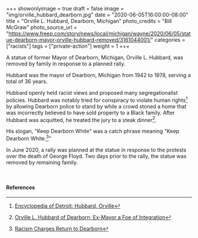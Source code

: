 +++
showonlyimage = true
draft = false
image = "img/orville_hubbard_dearborn.jpg"
date = "2020-06-05T16:00:00-08:00"
title = "Orville L. Hubbard, Dearborn, Michigan"
photo_credits = "Bill McGraw"
photo_source_url = "https://www.freep.com/story/news/local/michigan/wayne/2020/06/05/statue-dearborn-mayor-orville-hubbard-removed/3161044001/"
categories = ["racists"]
tags = ["private-action"]
weight = 1
+++

A statue of former Mayor of Dearborn, Michigan, Orville L. Hubbard, was removed by family in response to a planned rally.

<!--more-->

Hubbard was the mayor of Dearborn, Michigan from 1942 to 1978, serving a total of 36 years. 

Hubbard openly held racist views and proposed many segregationalist policies. Hubbard was notably tried for conspiracy to violate human rights[^2] by allowing Dearborn police to stand by while a crowd stoned a home that was incorrectly believed to have sold property to a Black family. After Hubbard was acquitted, he treated the jury to a steak dinner[^3]. 

His slogan, "Keep Dearborn White" was a catch phrase meaning "Keep Dearborn White.[^4]"

In June 2020, a rally was planned at the statue in response to the protests over the death of George Floyd. Two days prior to the rally, the statue was removed by remaining family.

<br>

#### References

[^1]: [Statue of former Dearborn Mayor Orville Hubbard taken down
](https://www.freep.com/story/news/local/michigan/wayne/2020/06/05/statue-dearborn-mayor-orville-hubbard-removed/3161044001)

[^2]: [Encyclopedia of Detroit: Hubbard, Orville](https://detroithistorical.org/learn/encyclopedia-of-detroit/hubbard-orville)

[^3]: [Orville L. Hubbard of Dearborn; Ex-Mayor a Foe of Integration](https://www.nytimes.com/1982/12/17/obituaries/orville-l-hubbard-of-dearborn-ex-mayor-a-foe-of-integration.html)

[^4]: [Racism Charges Return to Dearborn](https://www.nytimes.com/1997/01/05/us/racism-charges-return-to-dearborn.html)
